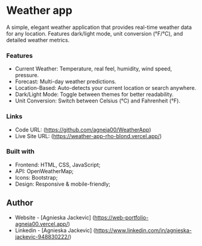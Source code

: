 # Weather app

A simple, elegant weather application that provides real-time weather data for any location. Features dark/light mode, unit conversion (°F/°C), and detailed weather metrics.

### Features

- Current Weather: Temperature, real feel, humidity, wind speed, pressure.
- Forecast: Multi-day weather predictions.
- Location-Based: Auto-detects your current location or search anywhere.
- Dark/Light Mode: Toggle between themes for better readability.
- Unit Conversion: Switch between Celsius (°C) and Fahrenheit (°F).

### Links

- Code URL: (https://github.com/agneja00/WeatherApp)
- Live Site URL: (https://weather-app-rho-blond.vercel.app/)

### Built with

- Frontend: HTML, CSS, JavaScript;
- API: OpenWeatherMap;
- Icons: Bootstrap;
- Design: Responsive & mobile-friendly;

## Author

- Website - [Agnieska Jackevic] (https://web-portfolio-agneja00.vercel.app/)
- Linkedin - [Agnieska Jackevic] (https://www.linkedin.com/in/agnieska-jackevic-948830222/)
